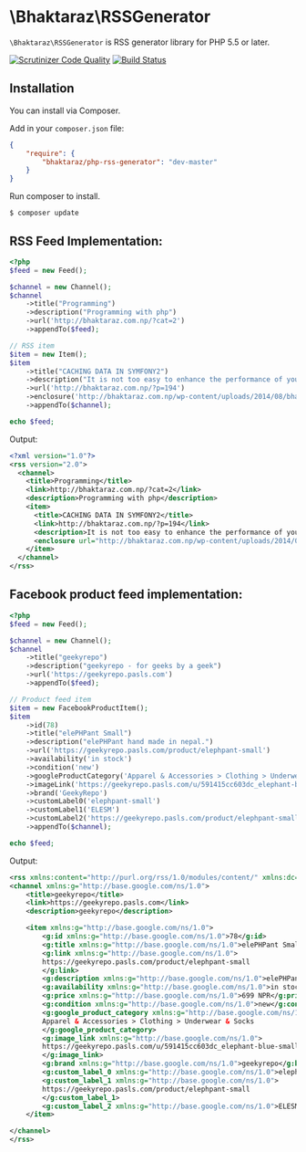 # \Bhaktaraz\RSSGenerator

`\Bhaktaraz\RSSGenerator` is RSS generator library for PHP 5.5 or later.

[![Scrutinizer Code Quality](https://scrutinizer-ci.com/g/bhaktaraz/php-rss-generator/badges/quality-score.png?b=master)](https://scrutinizer-ci.com/g/bhaktaraz/php-rss-generator/?branch=master) [![Build Status](https://scrutinizer-ci.com/g/bhaktaraz/php-rss-generator/badges/build.png?b=master)](https://scrutinizer-ci.com/g/bhaktaraz/php-rss-generator/build-status/master)

## Installation

You can install via Composer.

Add in your `composer.json` file:

```json
{
	"require": {
		"bhaktaraz/php-rss-generator": "dev-master"
	}
}
```

Run composer to install.

```
$ composer update
```

## RSS Feed Implementation:

```php
<?php
$feed = new Feed();

$channel = new Channel();
$channel
	->title("Programming")
	->description("Programming with php")
	->url('http://bhaktaraz.com.np/?cat=2')
	->appendTo($feed);

// RSS item
$item = new Item();
$item
	->title("CACHING DATA IN SYMFONY2")
	->description("It is not too easy to enhance the performance of your application. In Symfony2 you could get benefit from caching.")
	->url('http://bhaktaraz.com.np/?p=194')
	->enclosure('http://bhaktaraz.com.np/wp-content/uploads/2014/08/bhakta-672x372.jpg', 4889, 'audio/mpeg')
	->appendTo($channel);

echo $feed;
```

Output:

```xml
<?xml version="1.0"?>
<rss version="2.0">
  <channel>
    <title>Programming</title>
    <link>http://bhaktaraz.com.np/?cat=2</link>
    <description>Programming with php</description>
    <item>
      <title>CACHING DATA IN SYMFONY2</title>
      <link>http://bhaktaraz.com.np/?p=194</link>
      <description>It is not too easy to enhance the performance of your application. In Symfony2 you could get benefit from caching.</description>
      <enclosure url="http://bhaktaraz.com.np/wp-content/uploads/2014/08/bhakta-672x372.jpg" type="audio/mpeg" length="4889"/>
    </item>
  </channel>
</rss>
```

## Facebook product feed implementation:

```php
<?php
$feed = new Feed();

$channel = new Channel();
$channel
	->title("geekyrepo")
	->description("geekyrepo - for geeks by a geek")
	->url('https://geekyrepo.pasls.com')
	->appendTo($feed);

// Product feed item
$item = new FacebookProductItem();
$item
	->id(78)
	->title("elePHPant Small")
	->description("elePHPant hand made in nepal.")
	->url('https://geekyrepo.pasls.com/product/elephpant-small')
	->availability('in stock') 
	->condition('new') 
	->googleProductCategory('Apparel & Accessories > Clothing > Underwear & Socks')
	->imageLink('https://geekyrepo.pasls.com/u/591415cc603dc_elephant-blue-small.jpg')
	->brand('GeekyRepo')
	->customLabel0('elephpant-small')
	->customLabel1('ELESM')
	->customLabel2('https://geekyrepo.pasls.com/product/elephpant-small')
	->appendTo($channel);

echo $feed;
```

Output:

```xml
<rss xmlns:content="http://purl.org/rss/1.0/modules/content/" xmlns:dc="http://purl.org/dc/elements/1.1/" xmlns:sy="http://purl.org/rss/1.0/modules/syndication/" xmlns:g="http://base.google.com/ns/1.0" version="2.0">
<channel xmlns:g="http://base.google.com/ns/1.0">
	<title>geekyrepo</title>
	<link>https://geekyrepo.pasls.com</link>
	<description>geekyrepo</description>

	<item xmlns:g="http://base.google.com/ns/1.0">
		<g:id xmlns:g="http://base.google.com/ns/1.0">78</g:id>
		<g:title xmlns:g="http://base.google.com/ns/1.0">elePHPant Small</g:title>
		<g:link xmlns:g="http://base.google.com/ns/1.0">
		https://geekyrepo.pasls.com/product/elephpant-small
		</g:link>
		<g:description xmlns:g="http://base.google.com/ns/1.0">elePHPant hand made in nepal.</g:description>
		<g:availability xmlns:g="http://base.google.com/ns/1.0">in stock</g:availability>
		<g:price xmlns:g="http://base.google.com/ns/1.0">699 NPR</g:price>
		<g:condition xmlns:g="http://base.google.com/ns/1.0">new</g:condition>
		<g:google_product_category xmlns:g="http://base.google.com/ns/1.0">
		Apparel & Accessories > Clothing > Underwear & Socks
		</g:google_product_category>
		<g:image_link xmlns:g="http://base.google.com/ns/1.0">
		https://geekyrepo.pasls.com/u/591415cc603dc_elephant-blue-small.jpg
		</g:image_link>
		<g:brand xmlns:g="http://base.google.com/ns/1.0">geekyrepo</g:brand>
		<g:custom_label_0 xmlns:g="http://base.google.com/ns/1.0">elephpant-small</g:custom_label_0>
		<g:custom_label_1 xmlns:g="http://base.google.com/ns/1.0">
		https://geekyrepo.pasls.com/product/elephpant-small
		</g:custom_label_1>
		<g:custom_label_2 xmlns:g="http://base.google.com/ns/1.0">ELESM</g:custom_label_2>
	</item>

</channel>
</rss>
```